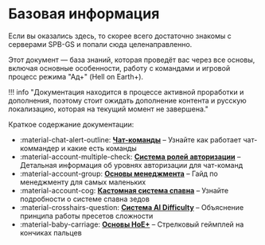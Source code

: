 # Базовая информация

Если вы оказались здесь, то скорее всего достаточно знакомы с серверами SPB-GS и попали сюда целенаправленно.

Этот документ — база знаний, которая проведёт вас через все основы, включая основные особенности, работу с командами и игровой процесс режима "Ад+" (Hell on Earth+).

!!! info "Документация находится в процессе активной проработки и дополнения, поэтому стоит ожидать дополнение контента и русскую локализацию, которая на текущий момент не завершена."

Краткое содержание документации:

<div class="grid cards" markdown>

- :material-chat-alert-outline: __[Чат-команды]__ – Узнайте как работает чат-коммандер и какие есть команды
- :material-account-multiple-check: __[Система ролей авторизации]__ – Детальная информация об уровнях авторизации для чат-команд
- :material-account-group: __[Основы менеджмента]__ – Гайд по менеджменту для самых маленьких
- :material-account-cog: __[Кастомная система спавна]__ – Узнайте подробности о системе спавна зедов
- :material-crosshairs-question: __[Система AI Difficulty]__ – Объяснение принципа работы пресетов сложности
- :material-baby-carriage: __[Основы HoE+]__ – Стрелковый геймплей на кончиках пальцев

</div>

  [Чат-команды]: commands.md
  [Система ролей авторизации]: authoritylevels.md
  [Основы менеджмента]: managementbasics.md
  [Кастомная система спавна]: customspawns.md
  [Система AI Difficulty]: aidifficulty.md
  [Основы HoE+]: hoeplus.md